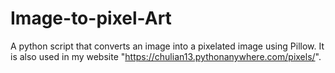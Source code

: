 # Image-to-pixel-Art
A python script that converts an image into a pixelated image using Pillow. It is also used in my website "https://chulian13.pythonanywhere.com/pixels/".
